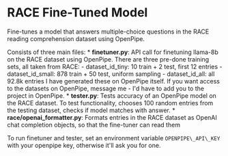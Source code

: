 # RACE Fine-Tuned Model

Fine-tunes a model that answers multiple-choice questions in the RACE reading comprehension dataset using OpenPipe.

Consists of three main files:
    * **finetuner.py**: API call for finetuning llama-8b on the RACE dataset using OpenPipe. There are three pre-done training sets, all taken from RACE:
        - dataset\_id\_tiny: 10 train + 2 test, first 12 entries
        - dataset\_id\_small: 878 train + 50 test, uniform sampling
        - dataset\_id\_all: all 92.8k entries
    I have generated these on OpenPipe itself. If you want access to the datasets on OpenPipe, message me - I'd have to add you to the project in OpenPipe.
    * **tester.py**: Tests accuracy of an OpenPipe model on the RACE dataset. To test functionality, chooses 100 random entries from the testing dataset, checks if model matches with answer.
    * **race/openai_formatter.py**: Formats entries in the RACE dataset as OpenAI chat completion objects, so that the fine-tuner can read them

To run finetuner and tester, set an environment variable `OPENPIPE\_API\_KEY` with your openpipe key, otherwise it'll ask you for one.
